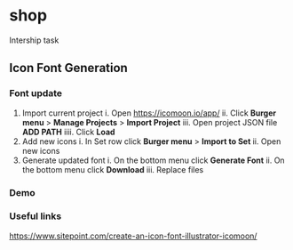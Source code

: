 # shop

Intership task


## Icon Font Generation

### Font update
1. Import current project
  i. Open https://icomoon.io/app/
  ii. Click **Burger menu** > **Manage Projects** > **Import Project**
  iii. Open project JSON file **ADD PATH**
  iiii. Click **Load**
2. Add new icons
  i. In Set row click **Burger menu** > **Import to Set**
  ii. Open new icons
3. Generate updated font
  i. On the bottom menu click **Generate Font**
  ii. On the bottom menu click **Download**
  iii. Replace files

### Demo

### Useful links
https://www.sitepoint.com/create-an-icon-font-illustrator-icomoon/
